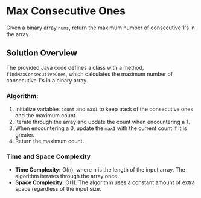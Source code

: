 # Max Consecutive Ones
Given a binary array `nums`, return the maximum number of consecutive 1's in the array.

## Solution Overview

The provided Java code defines a class with a method, `findMaxConsecutiveOnes`, which calculates the maximum number of consecutive 1's in a binary array.

### Algorithm:

1. Initialize variables `count` and `max1` to keep track of the consecutive ones and the maximum count.
2. Iterate through the array and update the count when encountering a 1.
3. When encountering a 0, update the `max1` with the current count if it is greater.
4. Return the maximum count.

### Time and Space Complexity

- **Time Complexity:** O(n), where n is the length of the input array. The algorithm iterates through the array once.
- **Space Complexity:** O(1). The algorithm uses a constant amount of extra space regardless of the input size.
